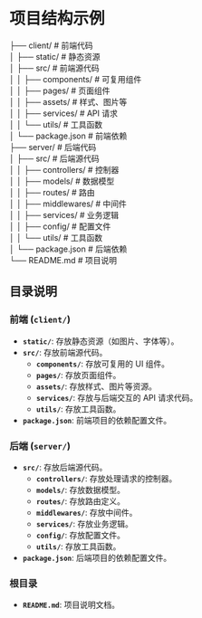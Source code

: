 # 项目结构示例

├── client/ # 前端代码  
│ ├── static/ # 静态资源  
│ ├── src/ # 前端源代码  
│ │ ├── components/ # 可复用组件  
│ │ ├── pages/ # 页面组件  
│ │ ├── assets/ # 样式、图片等  
│ │ ├── services/ # API 请求  
│ │ └── utils/ # 工具函数  
│ └── package.json # 前端依赖  
├── server/ # 后端代码  
│ ├── src/ # 后端源代码  
│ │ ├── controllers/ # 控制器  
│ │ ├── models/ # 数据模型  
│ │ ├── routes/ # 路由  
│ │ ├── middlewares/ # 中间件  
│ │ ├── services/ # 业务逻辑  
│ │ ├── config/ # 配置文件  
│ │ └── utils/ # 工具函数  
│ └── package.json # 后端依赖  
└── README.md # 项目说明

## 目录说明

### 前端 (`client/`)

- **`static/`**: 存放静态资源（如图片、字体等）。
- **`src/`**: 存放前端源代码。
  - **`components/`**: 存放可复用的 UI 组件。
  - **`pages/`**: 存放页面组件。
  - **`assets/`**: 存放样式、图片等资源。
  - **`services/`**: 存放与后端交互的 API 请求代码。
  - **`utils/`**: 存放工具函数。
- **`package.json`**: 前端项目的依赖配置文件。

### 后端 (`server/`)

- **`src/`**: 存放后端源代码。
  - **`controllers/`**: 存放处理请求的控制器。
  - **`models/`**: 存放数据模型。
  - **`routes/`**: 存放路由定义。
  - **`middlewares/`**: 存放中间件。
  - **`services/`**: 存放业务逻辑。
  - **`config/`**: 存放配置文件。
  - **`utils/`**: 存放工具函数。
- **`package.json`**: 后端项目的依赖配置文件。

### 根目录

- **`README.md`**: 项目说明文档。
